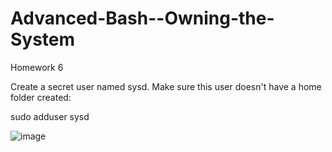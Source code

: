 # Advanced-Bash--Owning-the-System
Homework 6

Create a secret user named sysd. Make sure this user doesn't have a home folder created: 

sudo adduser sysd

![image](https://github.com/user-attachments/assets/4ce727e9-e075-41a7-889d-845fee52295d)


